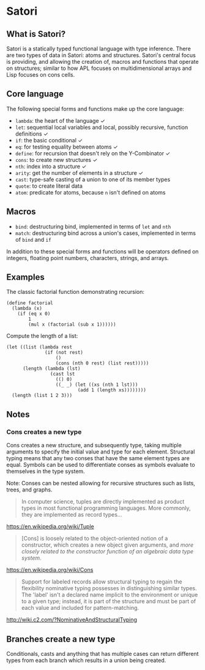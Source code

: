 # Satori

## What is Satori?
Satori is a statically typed functional language with type inference. There are
two types of data in Satori: atoms and structures. Satori's central focus is
providing, and allowing the creation of, macros and functions that operate on
structures; similar to how APL focuses on multidimensional arrays and Lisp
focuses on cons cells.

## Core language
The following special forms and functions make up the core language:
* `lambda`: the heart of the language ✓
* `let`: sequential local variables and local, possibly recursive, function
  definitions ✓
* `if`: the basic conditional ✓
* `eq`: for testing equality between atoms ✓
* `define`: for recursion that doesn't rely on the Y-Combinator ✓
* `cons`: to create new structures ✓
* `nth`: index into a structure ✓
* `arity`: get the number of elements in a structure ✓
* `cast`: type-safe casting of a union to one of its member types
* `quote`: to create literal data
* `atom`: predicate for atoms, because `n` isn't defined on atoms

## Macros
* `bind`: destructuring bind, implemented in terms of `let` and `nth`
* `match`: destructuring bind across a union's cases, implemented in terms of
  `bind` and `if`

In addition to these special forms and functions will be operators defined on
integers, floating point numbers, characters, strings, and arrays.

## Examples

The classic factorial function demonstrating recursion:
```
(define factorial
  (lambda (x)
    (if (eq x 0)
        1
        (mul x (factorial (sub x 1))))))
```

Compute the length of a list:
```
(let ((list (lambda rest
              (if (not rest)
                  ()
                  (cons (nth 0 rest) (list rest)))))
      (length (lambda (lst)
                (cast lst
                  (() 0)
                  ((_ _) (let ((xs (nth 1 lst)))
                          (add 1 (length xs))))))))
  (length (list 1 2 3)))
```

## Notes

### Cons creates a new type
Cons creates a new structure, and subsequently type, taking multiple arguments
to specify the initial value and type for each element. Structural typing means
that any two conses that have the same element types are equal. Symbols can be
used to differentiate conses as symbols evaluate to themselves in the type
system.

Note: Conses can be nested allowing for recursive structures such as lists,
trees, and graphs.

> In computer science, tuples are directly implemented as product types in most
> functional programming languages. More commonly, they are implemented as
> record types...

https://en.wikipedia.org/wiki/Tuple

> [Cons] is loosely related to the object-oriented notion of a constructor,
> which creates a new object given arguments, and *more closely related to the
> constructor function of an algebraic data type system*.

https://en.wikipedia.org/wiki/Cons

> Support for labeled records allow structural typing to regain the flexibility
> nominative typing possesses in distinguishing similar types. The 'label' isn't
> a declared name implicit to the environment or unique to a given type;
> instead, it is part of the structure and must be part of each value and
> included for pattern-matching.

http://wiki.c2.com/?NominativeAndStructuralTyping

## Branches create a new type
Conditionals, casts and anything that has multiple cases can return different
types from each branch which results in a union being created.
